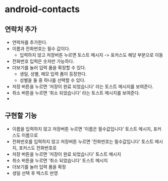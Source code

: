 # android-contacts

## 연락처 추가

- 연락처를 추가한다. 
- 이름과 전화번호는 필수 값이다.
  - 입력하지 않고 저장버튼 누르면 토스트 메시지 -> 포커스도 해당 부분으로 이동
- 전화번호 입력은 숫자만 가능하다.
- 더보기를 눌러 입력 폼을 확장할 수 있다.
  - 생일, 성별, 메모 입력 폼이 등장한다.
  - 성별을 둘 중 하나를 선택할 수 있다.
- 저장 버튼을 누르면 '저장이 완료 되었습니다' 라는 토스트 메시지를 보여준다. 
- 취소 버튼을 누르면 '취소 되었습니다' 라는 토스트 메시지를 보여준다.
- 
## 구현할 기능
- 이름을 입력하지 않고 저장버튼 누르면 '이름은 필수값입니다' 토스트 메시지, 포커스도 이름으로
- 전화번호를 입력하지 않고 저장버튼 누르면 '전화번호는 필수값입니다' 토스트 메시지, 포커스도 전화번호로
- 저장 버튼을 누르면 '저장이 완료 되었습니다' 토스트 메시지
- 취소 버튼을 누르면 '취소 되었습니다' 토스트 메시지
- 더보기를 눌러 입력 폼을 확장
- 생일 선택 후 텍스트 반영